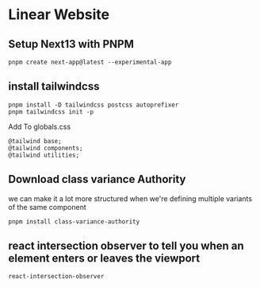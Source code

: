 # Linear Website

## Setup Next13 with PNPM

```
pnpm create next-app@latest --experimental-app
```

## install tailwindcss

```
pnpm install -D tailwindcss postcss autoprefixer
pnpm tailwindcss init -p
```

Add To globals.css

```
@tailwind base;
@tailwind components;
@tailwind utilities;
```

## Download class variance Authority

we can make it a lot more structured when we're defining multiple variants of the same component

```
pnpm install class-variance-authority
```

## react intersection observer to tell you when an element enters or leaves the viewport

`react-intersection-observer`
